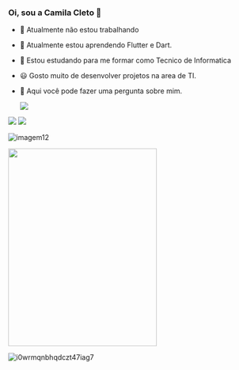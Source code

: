 ### Oi, sou a Camila Cleto 👋

- 🔭 Atualmente não estou trabalhando
- 🌱 Atualmente estou aprendendo Flutter e Dart.
- 👯 Estou estudando para me formar como Tecnico de Informatica
- 😃 Gosto muito de desenvolver projetos na area de TI.
-  💬 Aqui você pode fazer uma pergunta sobre mim.

    <img src="https://www.ohub.com.br/ideias/wp-content/uploads/2019/04/projeto-infraestrutura-ti.png"/>

<div>
 <a href="https://www.youtube.com/seu-canal-youtube-aqui" target="_blank"><img src="https://img.shields.io/badge/YouTube-FF0000?style=for-the-badge&logo=youtube&logoColor=white" target="_blank"></a>
<a href="https://instagram.com/seu-usuário-instagram-aqui" target="_blank"><img src="https://img.shields.io/badge/-Instagram-%23E4405F?style=for-the-badge&logo=instagram&logoColor=white" target="_blank"></a>
    

![imagem12](https://user-images.githubusercontent.com/99681842/154810840-275c6db0-0b6b-46af-bc63-e5c26e81ae6a.png)
 
<img src="https://media.tenor.com/images/65017dcbfd593a17fcdcbd5cd54706e4/tenor.png" width="300" height="400"/>
    
   
  ![i0wrmqnbhqdczt47iag7](https://user-images.githubusercontent.com/99681842/154810784-a9dd277d-a8c0-491b-912b-26a02b6a4fe3.gif)

                               
                       
     
 

  


  
  
